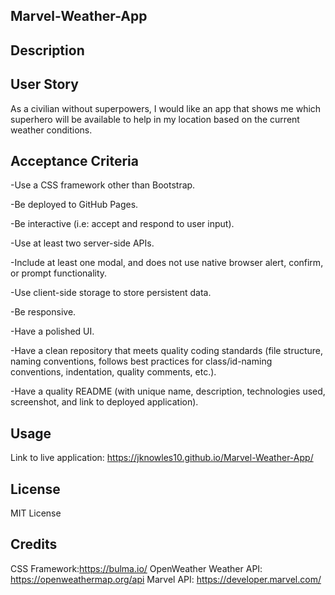 ## Marvel-Weather-App

## Description

## User Story
As a civilian without superpowers, I would like an app that shows me which superhero will be available to help in my location based on the current weather conditions. 

## Acceptance Criteria
-Use a CSS framework other than Bootstrap.

-Be deployed to GitHub Pages.

-Be interactive (i.e: accept and respond to user input).

-Use at least two server-side APIs.

-Include at least one modal, and does not use native browser alert, confirm, or prompt functionality.

-Use client-side storage to store persistent data.

-Be responsive.

-Have a polished UI.

-Have a clean repository that meets quality coding standards (file structure, naming conventions, follows best practices for class/id-naming conventions, indentation, quality comments, etc.).

-Have a quality README (with unique name, description, technologies used, screenshot, and link to deployed application).

## Usage

Link to live application:
https://jknowles10.github.io/Marvel-Weather-App/


## License
MIT License

## Credits
CSS Framework:https://bulma.io/ 
OpenWeather Weather API: https://openweathermap.org/api
Marvel API: https://developer.marvel.com/